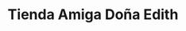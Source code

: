 ---
title: "Tienda Amiga Doña Edith"
url: /ciudad-satelite/tienda-amiga-dona-edith/
shop: Lebensmittel
---